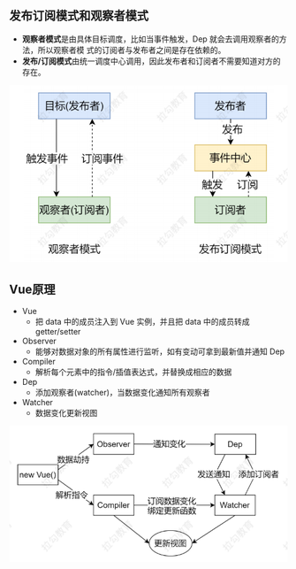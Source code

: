 ## 发布订阅模式和观察者模式

- **观察者模式**是由具体目标调度，比如当事件触发，Dep 就会去调用观察者的方法，所以观察者模
式的订阅者与发布者之间是存在依赖的。
- **发布/订阅模式**由统一调度中心调用，因此发布者和订阅者不需要知道对方的存在。

![image](./images/发布订阅模式和观察者模式.png)


## Vue原理
- Vue
    - 把 data 中的成员注入到 Vue 实例，并且把 data 中的成员转成 getter/setter
- Observer
    - 能够对数据对象的所有属性进行监听，如有变动可拿到最新值并通知 Dep
- Compiler
    - 解析每个元素中的指令/插值表达式，并替换成相应的数据
- Dep
    - 添加观察者(watcher)，当数据变化通知所有观察者
- Watcher
    - 数据变化更新视图

 ![image](./images/Vue原理.png)   
